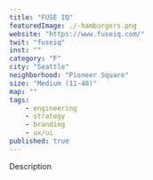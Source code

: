 ```yaml
---
title: "FUSE IQ"
featuredImage: ./-hamburgers.png
website: "https://www.fuseiq.com/"
twit: "fuseiq"
inst: ""
category: "F"
city: "Seattle"
neighborhood: "Pioneer Square"
size: "Medium (11-40)"
map: ""
tags:
    - engineering
    - strategy
    - branding
    - ux/ui
published: true
---
```


Description

